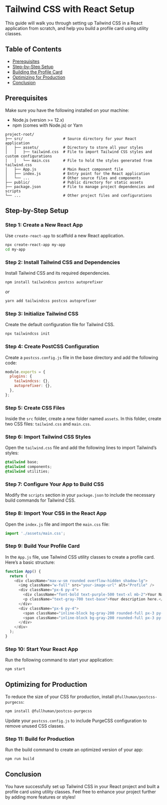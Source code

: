# Tailwind CSS with React Setup

This guide will walk you through setting up Tailwind CSS in a React application from scratch, and help you build a profile card using utility classes.

## Table of Contents

- [Prerequisites](#prerequisites)
- [Step-by-Step Setup](#step-by-step-setup)
- [Building the Profile Card](#building-the-profile-card)
- [Optimizing for Production](#optimizing-for-production)
- [Conclusion](#conclusion)

## Prerequisites

Make sure you have the following installed on your machine:

- Node.js (version >= 12.x)
- npm (comes with Node.js) or Yarn
```
project-root/
├── src/                  # Source directory for your React application
│   ├── assets/           # Directory to store all your styles
│   │   ├── tailwind.css  # File to import Tailwind CSS styles and custom configurations
│   │   └── main.css      # File to hold the styles generated from tailwind.css
│   ├── App.js            # Main React component file
│   ├── index.js          # Entry point for the React application
│   └── ...               # Other source files and components
├── public/               # Public directory for static assets
├── package.json          # File to manage project dependencies and scripts
└── ...                   # Other project files and configurations
```
## Step-by-Step Setup

### Step 1: Create a New React App

Use `create-react-app` to scaffold a new React application.

```bash
npx create-react-app my-app
cd my-app

```

### Step 2: Install Tailwind CSS and Dependencies

Install Tailwind CSS and its required dependencies.

```bash
npm install tailwindcss postcss autoprefixer
```

_or_

```bash
yarn add tailwindcss postcss autoprefixer
```

### Step 3: Initialize Tailwind CSS

Create the default configuration file for Tailwind CSS.

```bash
npx tailwindcss init
```

### Step 4: Create PostCSS Configuration

Create a `postcss.config.js` file in the base directory and add the following code:

```javascript
module.exports = {
  plugins: {
    tailwindcss: {},
    autoprefixer: {},
  },
};
```

### Step 5: Create CSS Files

Inside the `src` folder, create a new folder named `assets`. In this folder, create two CSS files: `tailwind.css` and `main.css`.

### Step 6: Import Tailwind CSS Styles

Open the `tailwind.css` file and add the following lines to import Tailwind’s styles:

```css
@tailwind base;
@tailwind components;
@tailwind utilities;
```

### Step 7: Configure Your App to Build CSS

Modify the `scripts` section in your `package.json` to include the necessary build commands for Tailwind CSS.

### Step 8: Import Your CSS in the React App

Open the `index.js` file and import the `main.css` file:

```javascript
import './assets/main.css';
```

### Step 9: Build Your Profile Card

In the `App.js` file, use Tailwind CSS utility classes to create a profile card. Here’s a basic structure:

```javascript
function App() {
  return (
    <div className="max-w-sm rounded overflow-hidden shadow-lg">
      <img className="w-full" src="your-image-url" alt="Profile" />
      <div className="px-6 py-4">
        <div className="font-bold text-purple-500 text-xl mb-2">Your Name</div>
        <p className="text-gray-700 text-base">Your description here.</p>
      </div>
      <div className="px-6 py-4">
        <span className="inline-block bg-gray-200 rounded-full px-3 py-1 text-sm text-gray-700 mr-2">Skill 1</span>
        <span className="inline-block bg-gray-200 rounded-full px-3 py-1 text-sm text-gray-700">Skill 2</span>
      </div>
    </div>
  );
}
```

### Step 10: Start Your React App

Run the following command to start your application:

```bash
npm start
```

## Optimizing for Production

To reduce the size of your CSS for production, install `@fullhuman/postcss-purgecss`:

```bash
npm install @fullhuman/postcss-purgecss
```

Update your `postcss.config.js` to include PurgeCSS configuration to remove unused CSS classes.

### Step 11: Build for Production

Run the build command to create an optimized version of your app:

```bash
npm run build
```

## Conclusion

You have successfully set up Tailwind CSS in your React project and built a profile card using utility classes. Feel free to enhance your project further by adding more features or styles!

